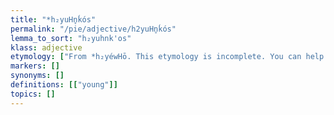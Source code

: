 ```yaml
---
title: "*h₂yuHn̥ḱós"
permalink: "/pie/adjective/h2yuHn̥ḱós"
lemma_to_sort: "h₂yuhnk'os"
klass: adjective
etymology: ["From *h₂yéwHō. This etymology is incomplete. You can help Wiktionary by elaborating on the origins of this term."]
markers: []
synonyms: []
definitions: [["young"]]
topics: []
---
```

